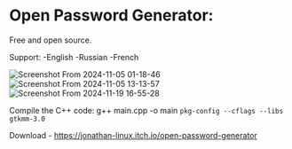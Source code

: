 # Open Password Generator:
Free and open source.

Support: 
-English
-Russian
-French

![Screenshot From 2024-11-05 01-18-46](https://github.com/user-attachments/assets/fd362cd4-85d0-4625-b69e-73c3925bca2d)
![Screenshot From 2024-11-05 13-13-57](https://github.com/user-attachments/assets/bc81efba-7c7f-4e8c-ab51-9f9b5ed86da9)
![Screenshot From 2024-11-19 16-55-28](https://github.com/user-attachments/assets/fc6ecfa7-b2b9-4d9d-bbc8-f444920a9955)

Compile the C++ code:
g++ main.cpp -o main `pkg-config --cflags --libs gtkmm-3.0`


Download - https://jonathan-linux.itch.io/open-password-generator
